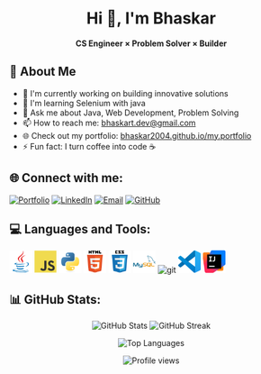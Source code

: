 <div align="center"> 

# Hi 👋, I'm Bhaskar

**CS Engineer × Problem Solver × Builder**


</div>

## 🚀 About Me

* 🔭 I'm currently working on building innovative solutions
* 🌱 I'm learning Selenium with java 
* 💬 Ask me about Java, Web Development, Problem Solving
* 📫 How to reach me: bhaskart.dev@gmail.com
* 🌐 Check out my portfolio: [bhaskar2004.github.io/my.portfolio](https://bhaskar2004.github.io/my.portfolio/)
* ⚡ Fun fact: I turn coffee into code ☕

## 🌐 Connect with me:

<a href="https://bhaskar2004.github.io/my.portfolio/" target="_blank"><img src="https://img.shields.io/badge/Portfolio-FF5722?style=for-the-badge&logo=todoist&logoColor=white" alt="Portfolio"/></a>
<a href="https://www.linkedin.com/in/bhaskart2004" target="_blank"><img src="https://img.shields.io/badge/LinkedIn-0077B5?style=for-the-badge&logo=linkedin&logoColor=white" alt="LinkedIn"/></a>
<a href="mailto:bhaskart.dev@gmail.com"><img src="https://img.shields.io/badge/Gmail-D14836?style=for-the-badge&logo=gmail&logoColor=white" alt="Email"/></a>
<a href="https://github.com/bhaskar2004" target="_blank"><img src="https://img.shields.io/badge/GitHub-100000?style=for-the-badge&logo=github&logoColor=white" alt="GitHub"/></a>

## 💻 Languages and Tools:

<p align="left">
<img src="https://raw.githubusercontent.com/devicons/devicon/master/icons/java/java-original.svg" alt="java" width="40" height="40"/>
<img src="https://raw.githubusercontent.com/devicons/devicon/master/icons/javascript/javascript-original.svg" alt="javascript" width="40" height="40"/>
<img src="https://raw.githubusercontent.com/devicons/devicon/master/icons/python/python-original.svg" alt="python" width="40" height="40"/>
<img src="https://raw.githubusercontent.com/devicons/devicon/master/icons/html5/html5-original-wordmark.svg" alt="html5" width="40" height="40"/>
<img src="https://raw.githubusercontent.com/devicons/devicon/master/icons/css3/css3-original-wordmark.svg" alt="css3" width="40" height="40"/>
<img src="https://raw.githubusercontent.com/devicons/devicon/master/icons/mysql/mysql-original-wordmark.svg" alt="mysql" width="40" height="40"/>
<img src="https://www.vectorlogo.zone/logos/git-scm/git-scm-icon.svg" alt="git" width="40" height="40"/>
<img src="https://raw.githubusercontent.com/devicons/devicon/master/icons/vscode/vscode-original.svg" alt="vscode" width="40" height="40"/>
<img src="https://raw.githubusercontent.com/devicons/devicon/master/icons/intellij/intellij-original.svg" alt="intellij" width="40" height="40"/>
</p>

## 📊 GitHub Stats:

<p align="center">
<img src="https://github-readme-stats.vercel.app/api?username=bhaskar2004&show_icons=true&theme=radical&hide_border=true" alt="GitHub Stats" width="48%"/>
<img src="https://github-readme-streak-stats.herokuapp.com/?user=bhaskar2004&theme=radical&hide_border=true" alt="GitHub Streak" width="48%"/>
</p>

<p align="center">
<img src="https://github-readme-stats.vercel.app/api/top-langs/?username=bhaskar2004&layout=compact&theme=radical&hide_border=true" alt="Top Languages"/>
</p>

<p align="center">
<img src="https://komarev.com/ghpvc/?username=bhaskar2004&label=Profile%20views&color=0e75b6&style=flat" alt="Profile views" />
</p>
